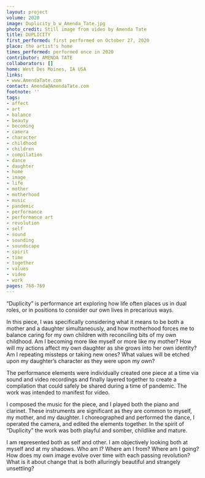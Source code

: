 ```yaml
---
layout: project
volume: 2020
image: Duplicity_b_w_Amenda_Tate.jpg
photo_credit: Still image from video by Amenda Tate
title: DUPLICITY
first_performed: first performed on October 27, 2020
place: the artist's home
times_performed: performed once in 2020
contributor: AMENDA TATE
collaborators: []
home: West Des Moines, IA USA
links:
- www.AmendaTate.com
contact: Amenda@AmendaTate.com
footnote: ''
tags:
- affect
- art
- balance
- beauty
- becoming
- camera
- character
- childhood
- children
- compilation
- dance
- daughter
- home
- image
- life
- mother
- motherhood
- music
- pandemic
- performance
- performance art
- revolution
- self
- sound
- sounding
- soundscape
- spirit
- time
- together
- values
- video
- work
pages: 768-769
---
```


“Duplicity” is performance art exploring how life often places us in dual roles, or in positions to consider our own lives in precarious ways. 

In this piece, I was specifically considering what it means to be both a mother and a daughter simultaneously, and how motherhood forces me to balance caring for my own children with reconciling bits of my own childhood. Am I becoming more like myself or more like my mother? How will my actions affect my own daughter as she grows into her own identity? Am I repeating missteps or taking new ones? What values will be etched upon my daughter’s character as they were upon my own?

The performance elements were individually created one piece at a time via sound and video recordings and finally layered together to create a compilation that could safely be shared during a time of pandemic. The work was intended to manifest for video.

I composed the music for the piece, and I played both the piano and clarinet. These instruments are significant as they are common to myself, my mother, and my daughter. I choreographed and performed the dance, I operated the camera, and edited the elements together. In the spirit of “Duplicity” the work was both playful and somber, childlike and mature.

I am represented both as self and other. I am objectively looking both at myself and at my shadows. Who am I? Where am I from? Where am I going? How does my own image evolve over time with each passing revolution? What is it about change that is both alluringly beautiful and strangely unsettling?